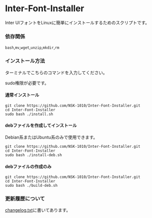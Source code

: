 # Inter-Font-Installer
Inter UIフォントをLinuxに簡単にインストールするためのスクリプトです。

### 依存関係

`bash`,`mv`,`wget`,`unzip`,`mkdir`,`rm`

### インストール方法

ターミナルでこちらのコマンドを入力してください。

sudo権限が必要です。

#### 通常インストール

```
git clone https://github.com/NSK-1010/Inter-Font-Installer.git
cd Inter-Font-Installer
sudo bash ./install.sh
```

#### debファイルを作成してインストール

Debian系またはUbuntu系のみで使用できます。

```
git clone https://github.com/NSK-1010/Inter-Font-Installer.git
cd Inter-Font-Installer
sudo bash ./install-deb.sh
```

#### debファイルの作成のみ

```
git clone https://github.com/NSK-1010/Inter-Font-Installer.git
cd Inter-Font-Installer
sudo bash ./build-deb.sh
```

### 更新履歴について

[changelog.txt](./changelog.txt)に書いてあります。
